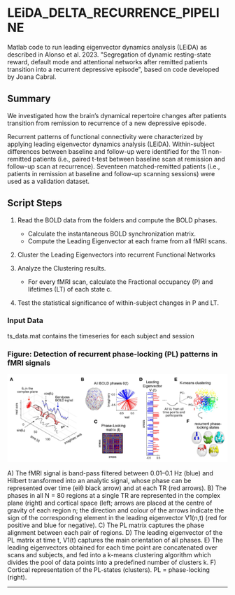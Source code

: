 # LEiDA_DELTA_RECURRENCE_PIPELINE

Matlab code to run leading eigenvector dynamics analysis (LEiDA) as described in Alonso et al. 2023. "Segregation of dynamic resting-state reward, default mode and attentional networks after remitted patients transition into a recurrent depressive episode", based on code developed by Joana Cabral.

## Summary

We investigated how the brain’s dynamical repertoire changes after patients transition from remission to recurrence of a new depressive episode.

Recurrent patterns of functional connectivity were characterized by applying leading eigenvector dynamics analysis (LEiDA). Within-subject differences between baseline and follow-up were identified for the 11 non-remitted patients (i.e., paired t-test between baseline scan at remission and follow-up scan at recurrence). Seventeen matched-remitted patients (i.e., patients in remission at baseline and follow-up scanning sessions) were used as a validation dataset.

## Script Steps

1. Read the BOLD data from the folders and compute the BOLD phases.
   - Calculate the instantaneous BOLD synchronization matrix.
   - Compute the Leading Eigenvector at each frame from all fMRI scans.

2. Cluster the Leading Eigenvectors into recurrent Functional Networks

3. Analyze the Clustering results.
   - For every fMRI scan, calculate the Fractional occupancy (P) and lifetimes (LT) of each state c.

4. Test the statistical significance of within-subject changes in P and LT.

### Input Data

ts_data.mat contains the timeseries for each subject and session


### Figure: Detection of recurrent phase-locking (PL) patterns in fMRI signals

![Graphical summary](figure.jpg)

A) The fMRI signal is band-pass filtered between 0.01–0.1 Hz (blue) and Hilbert transformed into an analytic signal, whose phase can be represented over time (eiθ black arrow) and at each TR (red arrows). B) The phases in all N = 80 regions at a single TR are represented in the complex plane (right) and cortical space (left; arrows are placed at the centre of gravity of each region n; the direction and colour of the arrows indicate the sign of the corresponding element in the leading eigenvector V1(n,t) (red for positive and blue for negative). C) The PL matrix captures the phase alignment between each pair of regions. D) The leading eigenvector of the PL matrix at time t, V1(t) captures the main orientation of all phases. E) The leading eigenvectors obtained for each time point are concatenated over scans and subjects, and fed into a k-means clustering algorithm which divides the pool of data points into a predefined number of clusters k. F) Cortical representation of the PL-states (clusters). PL = phase-locking (right).

---
